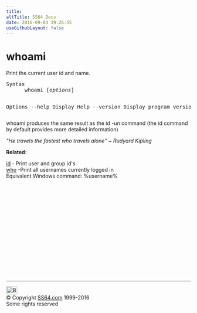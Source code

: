 ```yaml
---
title:
altTitle: SS64 Docs
date: 2016-09-04 19:26:55
useGithubLayout: false
---
```

<!-- #BeginLibraryItem "/Library/head_bash.lbi" --><!-- #EndLibraryItem --><h1>whoami</h1> 
<p>Print the current user id and name.</p>
<pre>Syntax
      whoami [<i>options</i>]

Options
   --help      Display Help
   --version   Display program version info
</pre>
<p>whoami produces the same result as the <span class="code">id -un</span> command (the <span class="code">id</span> command by default provides more detailed information)</p>
<p class="quote"><i>"He travels the fastest who travels alone" ~ Rudyard Kipling</i></p>

<p><b>Related:</b></p>
<p> <a href="id.html">id</a> - Print user and group id's<br>
  <a href="who.html">who</a> -Print all usernames currently logged in<br>
Equivalent Windows command: %username% </p><!-- #BeginLibraryItem "/Library/foot_bash.lbi" --><p>
<!-- bash300 -->
<ins class="adsbygoogle" style="display:inline-block;width:300px;height:250px" data-ad-client="ca-pub-6140977852749469" data-ad-slot="4615356305"></ins>
<script>
(adsbygoogle = window.adsbygoogle || []).push({});
</script></p>
<hr>
<div id="bl" class="footer"><a href="whoami.html#"><img src="../images/top.png" width="30" height="22" alt="Back to the Top"></a></div>
<div id="br" class="footer, tagline">© Copyright <a href="../index.html">SS64.com</a> 1999-2016<br>
Some rights reserved</div><!-- #EndLibraryItem -->

